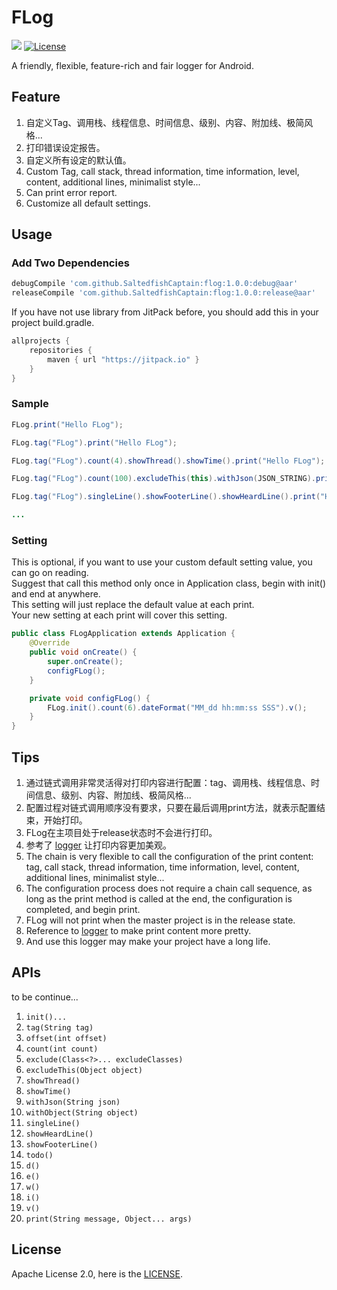 # FLog
[![](https://img.shields.io/badge/Version-v1.0.0-green.svg)](https://github.com/SaltedfishCaptain/flog/releases/tag/1.0.0)
[![License](https://img.shields.io/badge/License-Apache%202.0-blue.svg)](https://github.com/SaltedfishCaptain/flog/blob/master/LICENSE)

A friendly, flexible, feature-rich and fair logger for Android.

## Feature
1. 自定义Tag、调用栈、线程信息、时间信息、级别、内容、附加线、极简风格...
2. 打印错误设定报告。
3. 自定义所有设定的默认值。
4. Custom Tag, call stack, thread information, time information, level, content, additional lines, minimalist style...
5. Can print error report.
6. Customize all default settings.

## Usage
### Add Two Dependencies
```groovy
debugCompile 'com.github.SaltedfishCaptain:flog:1.0.0:debug@aar'
releaseCompile 'com.github.SaltedfishCaptain:flog:1.0.0:release@aar'
```
If you have not use library from JitPack before, you should add this in your project build.gradle.
```groovy
allprojects {
    repositories {
        maven { url "https://jitpack.io" }
    }
}
```

### Sample
```java
FLog.print("Hello FLog");

FLog.tag("FLog").print("Hello FLog");

FLog.tag("FLog").count(4).showThread().showTime().print("Hello FLog");

FLog.tag("FLog").count(100).excludeThis(this).withJson(JSON_STRING).print("Hello FLog");

FLog.tag("FLog").singleLine().showFooterLine().showHeardLine().print("Hello FLog");

...
```

### Setting
This is optional, if you want to use your custom default setting value, you can go on reading.</br>
Suggest that call this method only once in Application class, begin with init() and end at anywhere.</br>
This setting will just replace the default value at each print.</br>
Your new setting at each print will cover this setting.
```java
public class FLogApplication extends Application {
    @Override
    public void onCreate() {
        super.onCreate();
        configFLog();
    }

    private void configFLog() {
        FLog.init().count(6).dateFormat("MM_dd hh:mm:ss SSS").v();
    }
}
```

## Tips
1. 通过链式调用非常灵活得对打印内容进行配置：tag、调用栈、线程信息、时间信息、级别、内容、附加线、极简风格...
2. 配置过程对链式调用顺序没有要求，只要在最后调用print方法，就表示配置结束，开始打印。
3. FLog在主项目处于release状态时不会进行打印。
4. 参考了 [logger](https://github.com/orhanobut/logger) 让打印内容更加美观。
5. The chain is very flexible to call the configuration of the print content: tag, call stack, thread information, time information, level, content, additional lines, minimalist style...
6. The configuration process does not require a chain call sequence, as long as the print method is called at the end, the configuration is completed, and begin print.
7. FLog will not print when the master project is in the release state.
8. Reference to [logger](https://github.com/orhanobut/logger) to make print content more pretty.
9. And use this logger may make your project have a long life.

## APIs
to be continue...

1. `init()...`
2. `tag(String tag)`
2. `offset(int offset)`
3. `count(int count)`
4. `exclude(Class<?>... excludeClasses)`
5. `excludeThis(Object object)`
6. `showThread()`
7. `showTime()`
8. `withJson(String json)`
9. `withObject(String object)`
10. `singleLine()`
11. `showHeardLine()`
12. `showFooterLine()`
13. `todo()`
14. `d()`
15. `e()`
16. `w()`
17. `i()`
18. `v()`
19. `print(String message, Object... args)`

## License
Apache License 2.0, here is the [LICENSE](https://github.com/SaltedfishCaptain/flog/blob/master/LICENSE).